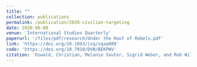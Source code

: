 ```yaml
---
title: ""
collection: publications
permalink: /publication/2020-civilian-targeting
date: 2020-06-08
venue: 'International Studies Quarterly'
paperurl: '/files/pdf/research/Under the Roof of Rebels.pdf'
link: 'https://doi.org/10.1093/isq/sqaa009'
code: 'https://doi.org/10.7910/DVN/BEKPWV'
citation: 'Oswald, Christian, Melanie Sauter, Sigrid Weber, and Rob Williams.<sup>*</sup> 2020. &quot;Under the Roof of Rebels: Civilian Targeting After Territorial Takeover in Sierra Leone.&quot; <i>International Studies Quarterly</i> 64(2): 295–305. doi:10.1093/isq/sqaa009'
---
```

